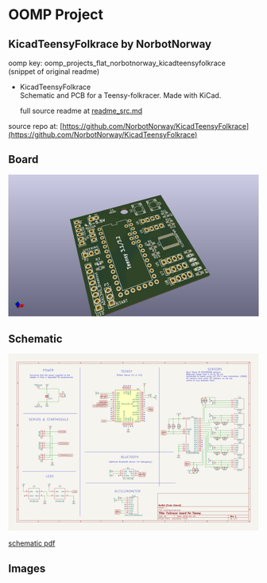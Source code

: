 # OOMP Project  
## KicadTeensyFolkrace  by NorbotNorway  
  
oomp key: oomp_projects_flat_norbotnorway_kicadteensyfolkrace  
(snippet of original readme)  
  
- KicadTeensyFolkrace  
Schematic and PCB for a Teensy-folkracer. Made with KiCad.  
  
  full source readme at [readme_src.md](readme_src.md)  
  
source repo at: [https://github.com/NorbotNorway/KicadTeensyFolkrace](https://github.com/NorbotNorway/KicadTeensyFolkrace)  
## Board  
  
[![working_3d.png](working_3d_600.png)](working_3d.png)  
## Schematic  
  
[![working_schematic.png](working_schematic_600.png)](working_schematic.png)  
  
[schematic pdf](working_schematic.pdf)  
## Images  

